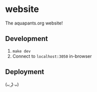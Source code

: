 # website

The aquapants.org website!

## Development

1. `make dev`
2. Connect to `localhost:3050` in-browser

## Deployment

(ᴗ ͜ʖ ᴗ)